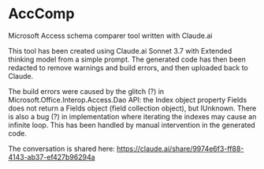 # AccComp
Microsoft Access schema comparer tool written with Claude.ai

This tool has been created using Claude.ai Sonnet 3.7 with Extended thinking model from a simple prompt. The generated code has then been redacted to remove warnings and build errors, and then uploaded back to Claude. 

The build errors were caused by the glitch (?) in Microsoft.Office.Interop.Access.Dao API: the Index object property Fields does not return a Fields object (field collection object), but IUnknown. There is also a bug (?) in implementation where iterating the indexes may cause an infinite loop. This has been handled by manual intervention in the generated code.

The conversation is shared here: https://claude.ai/share/9974e6f3-ff88-4143-ab37-ef427b96294a
